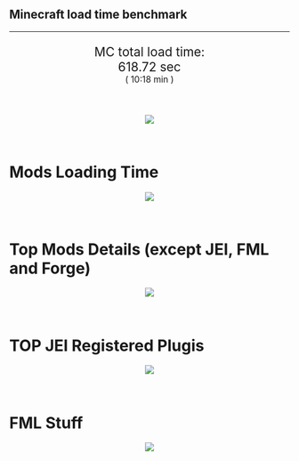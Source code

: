 ## Minecraft load time benchmark


---

<p align="center" style="font-size:160%;">
MC total load time:<br>
618.72 sec
<br>
<sup><sub>(
10:18 min
)</sub></sup>
</p>

<br>


<p align="center">
<img src="https://quickchart.io/chart?w=400&h=30&c={
  type: 'horizontalBar',
  data: {
    datasets: [
      {label:      'MODS:', data: [379.68]},
      {label: 'FML stuff:', data: [239.04]}
    ]
  },
  options: {
    scales: {
      xAxes: [{display: false,stacked: true}],
      yAxes: [{display: false,stacked: true}],
    },
    elements: {rectangle: {borderWidth: 2}},
    legend: {display: false,},
    plugins: {datalabels: {color: 'white',formatter: (value, context) =>
      [context.dataset.label, value].join(' ')
    }}
  }
}"/>
</p>

<br>

# Mods Loading Time
<p align="center">
<img src="https://quickchart.io/chart?w=400&h=300&c={
  type: 'outlabeledPie',
  options: {
    cutoutPercentage: 25,
    plugins: {
      legend: !1,
      outlabels: {
        stretch: 5,
        padding: 1,
        text: (v,i)=>[
          v.labels[v.dataIndex],' ',
          (v.percent*1000|0)/10,
          String.fromCharCode(37)].join('')
      }
    }
  },
  data: {...
`
3e76ba  17.64s Just Enough Items;
386AA7  29.18s Just Enough Items (Plugins);
386AA7  52.77s Just Enough Items (Ingredient Filter);
8c2ccd  16.63s Immersive Engineering;
214d9e  15.63s Minecraft Forge;
516fa8  12.23s Ender IO;
a651a8  11.56s IndustrialCraft 2;
8f3087  10.40s Forge Mod Loader;
5161a8   0.97s CraftTweaker2;
495797   8.87s CraftTweaker2 (Script Loading);
813e81   8.34s OpenComputers;
8f304e   7.46s Astral Sorcery;
538f30   7.20s Animania;
8f6c30   5.52s Dynamic Surroundings;
213664   4.83s Forestry;
6e175e   4.59s Recurrent Complex;
9e2174   4.30s Tinkers' Construct;
436e17   3.98s Integrated Dynamics;
308f53   3.89s Village Names;
a86e51   3.65s Extra Utilities 2;
6e3a17   3.55s Quark;
ba3eb8   3.54s Cyclic;
3e68ba   3.33s AE2 Unofficial Extended Life;
444444  78.48s 43 Other mods;
333333  54.27s 159 'Fast' mods (load 1.0s - 0.1s);
222222   6.88s 222 'Instant' mods (load %3C 0.1s)
`
    .split(';').reduce((a, l) => {
      l.match(/(\w{6}) *(\d*\.\d*)s (.*)/)
      .slice(1).map((a, i) => [[String.fromCharCode(35),a].join(''), parseFloat(a), a][i])
      .forEach((s, i) => 
        [a.datasets[0].backgroundColor, a.datasets[0].data, a.labels][i].push(s)
      );
      return a
    }, {
      labels: [],
      datasets: [{
        backgroundColor: [],
        data: [],
        borderColor: 'rgba(22,22,22,0.3)',
        borderWidth: 1
      }]
    })
  }
}"/>
</p>

<br>

# Top Mods Details (except JEI, FML and Forge)
<p align="center">
<img src="https://quickchart.io/chart?w=400&h=450&c={
  options: {
    scales: {
      xAxes: [{stacked: true}],
      yAxes: [{stacked: true}],
    },
    plugins: {
      datalabels: {
        anchor: 'end',
        align: 'top',
        color: 'white',
        backgroundColor: 'rgba(46, 140, 171, 0.6)',
        borderColor: 'rgba(41, 168, 194, 1.0)',
        borderWidth: 0.5,
        borderRadius: 3,
        padding: 0,
        font: {size:10},
        formatter: (v,ctx) => 
          ctx.datasetIndex!=ctx.chart.data.datasets.length-1 ? null
            : [((ctx.chart.data.datasets.reduce((a,b)=>a- -b.data[ctx.dataIndex],0)*10)|0)/10,'s'].join('')
      },
      colorschemes: {
        scheme: 'office.Damask6'
      }
    }
  },
  type: 'bar',
  data: {...(() => {
    let a = { labels: [], datasets: [] };
`
1: Construction;
2: Loading Resources;
3: PreInitialization;
4: Initialization;
5: InterModComms$IMC;
6: PostInitialization;
7: LoadComplete;
8: ModIdMapping
`
    .split(';')
      .map(l => l.match(/\d: (.*)/).slice(1))
      .forEach(([name]) => a.datasets.push({ label: name, data: [] }));
`
                          1      2      3      4      5      6      7      8  ;
Immersive Engineering |  0.90|  0.01|  1.19|  0.96|  0.00| 13.58|  0.00|  0.00;
Ender IO              |  1.69|  0.01|  4.28|  0.67|  3.93|  0.16|  0.00|  1.50;
IndustrialCraft 2     |  0.79|  0.01|  8.42|  0.93|  0.00|  1.41|  0.00|  0.00;
CraftTweaker2         |  0.58|  0.00|  3.24|  0.01|  0.00|  6.01|  0.01|  0.00;
OpenComputers         |  0.17|  0.01|  5.12|  2.84|  0.20|  0.00|  0.00|  0.00;
Astral Sorcery        |  0.25|  0.01|  4.66|  1.52|  0.00|  1.03|  0.00|  0.00;
Animania              |  0.32|  0.00|  3.30|  0.10|  0.00|  3.48|  0.00|  0.00;
Dynamic Surroundings  |  0.16|  0.00|  0.21|  0.12|  0.00|  0.06|  4.97|  0.00;
Forestry              |  0.36|  0.01|  3.03|  0.96|  0.00|  0.47|  0.00|  0.00;
Recurrent Complex     |  0.29|  0.00|  0.67|  0.90|  0.00|  2.73|  0.00|  0.00;
Tinkers' Construct    |  1.05|  0.01|  0.19|  0.05|  0.01|  3.00|  0.00|  0.00;
Integrated Dynamics   |  0.22|  0.01|  3.70|  0.06|  0.00|  0.00|  0.00|  0.00
`
    .split(';').slice(1)
      .map(l => l.split('|').map(s => s.trim()))
      .forEach(([name, ...arr], i) => {
        a.labels.push(name);
        arr.forEach((v, j) => a.datasets[j].data[i] = v)
      }); return a
  })()}
}"/>
</p>

<br>

# TOP JEI Registered Plugis
<p align="center">
<img src="https://quickchart.io/chart?w=700&c={
  options: {
    elements: { rectangle: { borderWidth: 1 } },
    legend: false
  },
  type: 'horizontalBar',
    data: {...(() => {
      let a = {
        labels: [], datasets: [{
          backgroundColor: 'rgba(0, 99, 132, 0.5)',
          borderColor: 'rgb(0, 99, 132)',
          data: []
        }]
      };
`
  4.33: crazypants.enderio.machines.integration.jei.MachinesPlugin;
  3.32: com.rwtema.extrautils2.crafting.jei.XUJEIPlugin;
  3.06: li.cil.oc.integration.jei.ModPluginOpenComputers;
  2.45: cofh.thermalexpansion.plugins.jei.JEIPluginTE;
  2.07: mezz.jei.plugins.vanilla.VanillaPlugin;
  1.49: com.github.sokyranthedragon.mia.integrations.jer.JeiJerIntegration$1;
  1.45: forestry.factory.recipes.jei.FactoryJeiPlugin;
  1.43: jeresources.jei.JEIConfig;
  1.43: ic2.jeiIntegration.SubModule;
  0.95: com.buuz135.industrial.jei.JEICustomPlugin;
  0.73: nc.integration.jei.NCJEI;
  0.71: knightminer.tcomplement.plugin.jei.JEIPlugin;
  0.59: mctmods.smelteryio.library.util.jei.JEI;
  0.42: crazypants.enderio.base.integration.jei.JeiPlugin;
  0.32: exnihilocreatio.compatibility.jei.CompatJEI;
  4.43: Other 118 Plugins
`
        .split(';')
        .map(l => l.split(':'))
        .forEach(([time, name]) => {
          a.labels.push(name);
          a.datasets[0].data.push(time)
        })
        ; return a
    })()
  }
}"/>
</p>

<br>

# FML Stuff
<p align="center">
<img src="https://quickchart.io/chart?w=500&h=400&c={
  options: {
    rotation: Math.PI,
    cutoutPercentage: 55,
    plugins: {
      legend: !1,
      outlabels: {
        stretch: 5,
        padding: 1,
        text: (v)=>v.labels
      },
      doughnutlabel: {
        labels: [
          {
            text: 'FML stuff:',
            color: 'rgba(128, 128, 128, 0.5)',
            font: {size: 18}
          },
          {
            text: [239.04,'s'].join(''),
            color: 'rgba(128, 128, 128, 1)',
            font: {size: 22}
          }
        ]
      },
    }
  },
  type: 'outlabeledPie',
  data: {...(() => {
    let a = {
      labels: [],
      datasets: [{
        backgroundColor: [],
        data: [],
        borderColor: 'rgba(22,22,22,0.3)',
        borderWidth: 2
      }]
    };
`
993A00   2.14s Loading sounds;
994400   2.19s Loading Resource - SoundHandler;
994F00  49.64s ModelLoader: blocks;
995900  10.43s ModelLoader: items;
996300   9.08s ModelLoader: baking;
996D00   4.65s Applying remove recipe actions;
997700   0.17s Applying remove furnace recipe actions;
444444 160.75s Other
`
    .split(';')
      .map(l => l.match(/(\w{6}) *(\d*\.\d*)s (.*)/))
      .forEach(([, col, time, name]) => {
        a.labels.push([name, ' ', time, 's'].join(''));
        a.datasets[0].data.push(parseFloat(time));
        a.datasets[0].backgroundColor.push([String.fromCharCode(35), col].join(''))
      })
      ; return a
  })()}
}"/>
</p>

<br>
